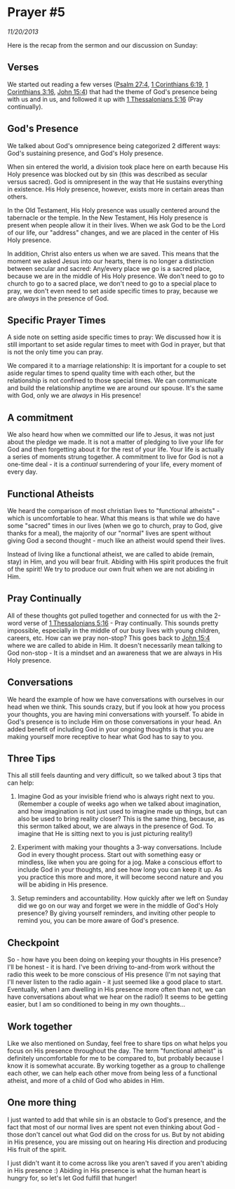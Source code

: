 # Prayer #5
*11/20/2013*
<!-- Living in Communication -->

Here is the recap from the sermon and our discussion on Sunday:

## Verses
We started out reading a few verses ([Psalm 27:4](https://www.biblegateway.com/passage/?search=Psalm+27%3A4&version=NASB), [1 Corinthians 6:19](https://www.biblegateway.com/passage/?search=1+Corinthians+6%3A19&version=NASB), [1 Corinthians 3:16](https://www.biblegateway.com/passage/?search=1+Corinthians+3%3A16&version=NASB), [John 15:4](https://www.biblegateway.com/passage/?search=John+15%3A4&version=NASB)) that had the theme of God's presence being with us and in us, and followed it up with [1 Thessalonians 5:16](https://www.biblegateway.com/passage/?search=1+Thessalonians+5%3A16&version=NASB) (Pray continually).

## God's Presence

We talked about God's omnipresence being categorized 2 different ways: God's sustaining presence, and God's Holy presence.  

When sin entered the world, a division took place here on earth because His Holy presence was blocked out by sin (this was described as secular versus sacred).  God is omnipresent in the way that He sustains everything in existence.  His Holy presence, however, exists more in certain areas than others. 

In the Old Testament, His Holy presence was usually centered around the tabernacle or the temple.  In the New Testament, His Holy presence is present when people allow it in their lives.  When we ask God to be the Lord of our life, our "address" changes, and we are placed in the center of His Holy presence.  

In addition, Christ also enters us when we are saved.  This means that the moment we asked Jesus into our hearts, there is no longer a distinction between secular and sacred: Any/every place we go is a sacred place, because we are in the middle of His Holy presence.  We don't need to go to church to go to a sacred place, we don't need to go to a special place to pray, we don't even need to set aside specific times to pray, because we are *always* in the presence of God.

## Specific Prayer Times

A side note on setting aside specific times to pray:  We discussed how it is still important to set aside regular times to meet with God in prayer, but that is not the only time you can pray.  

We compared it to a marriage relationship: It is important for a couple to set aside regular times to spend quality time with each other, but the relationship is not confined to those special times.  We can communicate and build the relationship anytime we are around our spouse.  It's the same with God, only we are *always* in His presence!

## A commitment

We also heard how when we committed our life to Jesus, it was not just about the pledge we made.  It is not a matter of pledging to live your life for God and then forgetting about it for the rest of your life.  Your life is actually a series of moments strung together.  A commitment to live for God is not a one-time deal - it is a *continual* surrendering of your life, every moment of every day.

## Functional Atheists

We heard the comparison of most christian lives to "functional atheists" - which is uncomfortable to hear.  What this means is that while we do have some "sacred" times in our lives (when we go to church, pray to God, give thanks for a meal), the majority of our "normal" lives are spent without giving God a second thought - much like an atheist would spend their lives.

Instead of living like a functional atheist, we are called to abide (remain, stay) in Him, and you will bear fruit.  Abiding with His spirit produces the fruit of the spirit!  We try to produce our own fruit when we are not abiding in Him.

## Pray Continually

All of these thoughts got pulled together and connected for us with the 2-word verse of [1 Thessalonians 5:16](https://www.biblegateway.com/passage/?search=1+Thessalonians+5%3A16&version=NASB) - Pray continually.  This sounds pretty impossible, especially in the middle of our busy lives with young children, careers, etc.  How can we pray non-stop?  This goes back to [John 15:4](https://www.biblegateway.com/passage/?search=John+15%3A4&version=NASB) where we are called to abide in Him.  It doesn't necessarily mean talking to God non-stop - It is a mindset and an awareness that we are always in His Holy presence.

## Conversations

We heard the example of how we have conversations with ourselves in our head when we think.  This sounds crazy, but if you look at how you process your thoughts, you are having mini conversations with yourself.  To abide in God's presence is to include Him on those conversations in your head.  An added benefit of including God in your ongoing thoughts is that you are making yourself more receptive to hear what God has to say to you.

## Three Tips

This all still feels daunting and very difficult, so we talked about 3 tips that can help:

1. Imagine God as your invisible friend who is always right next to you.  (Remember a couple of weeks ago when we talked about imagination, and how imagination is not just used to imagine made up things, but can also be used to bring reality closer?  This is the same thing, because, as this sermon talked about, we are always in the presence of God.  To imagine that He is sitting next to you is just picturing reality!)

2. Experiment with making your thoughts a 3-way conversations.  Include God in every thought process.  Start out with something easy or mindless, like when you are going for a jog.  Make a conscious effort to include God in your thoughts, and see how long you can keep it up.  As you practice this more and more, it will become second nature and you will be abiding in His presence. 

3. Setup reminders and accountability.  How quickly after we left on Sunday did we go on our way and forget we were in the middle of God's Holy presence?  By giving yourself reminders, and inviting other people to remind you, you can be more aware of God's presence.

## Checkpoint

So - how have you been doing on keeping your thoughts in His presence?  I'll be honest - it is hard.  I've been driving to-and-from work without the radio this week to be more conscious of His presence (I'm not saying that I'll never listen to the radio again - it just seemed like a good place to start.  Eventually, when I am dwelling in His presence more often than not, we can have conversations about what we hear on the radio!)  It seems to be getting easier, but I am so conditioned to being in my own thoughts...

## Work together

Like we also mentioned on Sunday, feel free to share tips on what helps you focus on His presence throughout the day.  The term "functional atheist" is definitely uncomfortable for me to be compared to, but probably because I know it is somewhat accurate.  By working together as a group to challenge each other, we can help each other move from being less of a functional atheist, and more of a child of God who abides in Him.

## One more thing

I just wanted to add that while sin is an obstacle to God's presence, and the fact that most of our normal lives are spent not even thinking about God - those don't cancel out what God did on the cross for us.  But by not abiding in His presence, you are missing out on hearing His direction and producing His fruit of the spirit.  

I just didn't want it to come across like you aren't saved if you aren't abiding in His presence :)  Abiding in His presence is what the human heart is hungry for, so let's let God fulfill that hunger!

